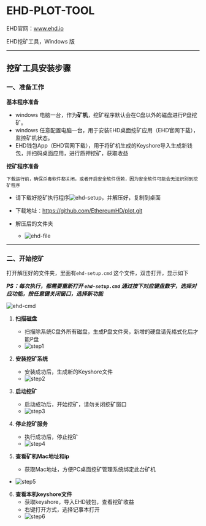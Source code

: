 # EHD-PLOT-TOOL

EHD官网：www.ehd.io

EHD挖矿工具，Windows 版



---



## 挖矿工具安装步骤



### 一、准备工作

**基本程序准备**

- windows 电脑一台，作为**矿机**，挖矿程序默认会在C盘以外的磁盘进行P盘挖矿。
- windows 任意配置电脑一台，用于安装EHD桌面挖矿应用（EHD官网下载），监控矿机状态。
- EHD钱包App（EHD官网下载），用于将矿机生成的Keyshore导入生成新钱包，并扫码桌面应用，进行质押挖矿，获取收益

**挖矿程序准备**

```
下载运行前，确保杀毒软件都关闭，或者开启安全软件信赖，因为安全软件可能会无法识别到挖矿程序
```

- 请下载好挖矿执行程序![ehd-setup](https://dl.ehd.io/assets/ehd-setup.png)，并解压好，复制到桌面

- 下载地址：https://github.com/EthereumHD/plot.git

- 解压后的文件夹

  - ![ehd-file](https://dl.ehd.io/assets/ehd-file.png)

    

---

### 二、开始挖矿

打开解压好的文件夹，里面有`ehd-setup.cmd` 这个文件，双击打开，显示如下

***PS：每次执行，都需要重新打开 `ehd-setup.cmd` 通过按下对应键盘数字，选择对应功能，按任意键关闭窗口，选择新功能***

![ehd-cmd](https://dl.ehd.io/assets/ehd-cmd.png)

1. **扫描磁盘**
   - 扫描除系统C盘外所有磁盘，生成P盘文件夹，新增的硬盘请先格式化后才能P盘
   - ![step1](C:\Users\11380\Desktop\安装文件\step1.png)


2. **安装挖矿系统**
   - 安装成功后，生成新的Keyshore文件
   - ![step2](C:\Users\11380\Desktop\安装文件\step2.png)


3. **启动挖矿**
   - 启动成功后，开始挖矿，请勿关闭挖矿窗口
   - ![step3](C:\Users\11380\Desktop\安装文件\step3.png)


4. **停止挖矿服务**
   - 执行成功后，停止挖矿
   - ![step4](C:\Users\11380\Desktop\安装文件\step4.png)


5. **查看矿机Mac地址和ip**
   - 获取Mac地址，方便PC桌面挖矿管理系统绑定此台矿机
- ![step5](C:\Users\11380\Desktop\安装文件\step5.png)
   
6. **查看本机keyshore文件**
   - 获取keyshore，导入EHD钱包，查看挖矿收益
   - 右键打开方式，选择记事本打开
   - ![step6](C:\Users\11380\Desktop\安装文件\step6.png)



